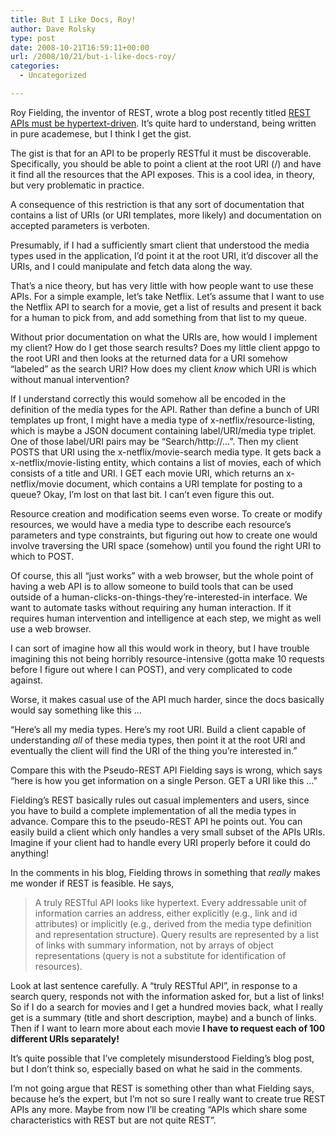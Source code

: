 ```yaml
---
title: But I Like Docs, Roy!
author: Dave Rolsky
type: post
date: 2008-10-21T16:59:11+00:00
url: /2008/10/21/but-i-like-docs-roy/
categories:
  - Uncategorized

---
```

Roy Fielding, the inventor of REST, wrote a blog post recently titled [REST APIs must be hypertext-driven][1]. It&#8217;s quite hard to understand, being written in pure academese, but I think I get the gist.

The gist is that for an API to be properly RESTful it must be discoverable. Specifically, you should be able to point a client at the root URI (/) and have it find all the resources that the API exposes. This is a cool idea, in theory, but very problematic in practice.

A consequence of this restriction is that any sort of documentation that contains a list of URIs (or URI templates, more likely) and documentation on accepted parameters is verboten.

Presumably, if I had a sufficiently smart client that understood the media types used in the application, I&#8217;d point it at the root URI, it&#8217;d discover all the URIs, and I could manipulate and fetch data along the way.

That&#8217;s a nice theory, but has very little with how people want to use these APIs. For a simple example, let&#8217;s take Netflix. Let&#8217;s assume that I want to use the Netflix API to search for a movie, get a list of results and present it back for a human to pick from, and add something from that list to my queue.

Without prior documentation on what the URIs are, how would I implement my client? How do I get those search results? Does my little client appgo to the root URI and then looks at the returned data for a URI somehow &#8220;labeled&#8221; as the search URI? How does my client _know_ which URI is which without manual intervention?

If I understand correctly this would somehow all be encoded in the definition of the media types for the API. Rather than define a bunch of URI templates up front, I might have a media type of x-netflix/resource-listing, which is maybe a JSON document containing label/URI/media type triplet. One of those label/URI pairs may be &#8220;Search/http://&#8230;&#8221;. Then my client POSTS that URI using the x-netflix/movie-search media type. It gets back a x-netflix/movie-listing entity, which contains a list of movies, each of which consists of a title and URI. I GET each movie URI, which returns an x-netflix/movie document, which contains a URI template for posting to a queue? Okay, I&#8217;m lost on that last bit. I can&#8217;t even figure this out.

Resource creation and modification seems even worse. To create or modify resources, we would have a media type to describe each resource&#8217;s parameters and type constraints, but figuring out how to create one would involve traversing the URI space (somehow) until you found the right URI to which to POST.

Of course, this all &#8220;just works&#8221; with a web browser, but the whole point of having a web API is to allow someone to build tools that can be used outside of a human-clicks-on-things-they&#8217;re-interested-in interface. We want to automate tasks without requiring any human interaction. If it requires human intervention and intelligence at each step, we might as well use a web browser.

I can sort of imagine how all this would work in theory, but I have trouble imagining this not being horribly resource-intensive (gotta make 10 requests before I figure out where I can POST), and very complicated to code against.

Worse, it makes casual use of the API much harder, since the docs basically would say something like this &#8230;

&#8220;Here&#8217;s all my media types. Here&#8217;s my root URI. Build a client capable of understanding _all_ of these media types, then point it at the root URI and eventually the client will find the URI of the thing you&#8217;re interested in.&#8221;

Compare this with the Pseudo-REST API Fielding says is wrong, which says &#8220;here is how you get information on a single Person. GET a URI like this &#8230;&#8221;

Fielding&#8217;s REST basically rules out casual implementers and users, since you have to build a complete implementation of all the media types in advance. Compare this to the pseudo-REST API he points out. You can easily build a client which only handles a very small subset of the APIs URIs. Imagine if your client had to handle every URI properly before it could do anything!

In the comments in his blog, Fielding throws in something that _really_ makes me wonder if REST is feasible. He says,

> A truly RESTful API looks like hypertext. Every addressable unit of information carries an address, either explicitly (e.g., link and id attributes) or implicitly (e.g., derived from the media type definition and representation structure). Query results are represented by a list of links with summary information, not by arrays of object representations (query is not a substitute for identification of resources).

Look at last sentence carefully. A &#8220;truly RESTful API&#8221;, in response to a search query, responds not with the information asked for, but a list of links! So if I do a search for movies and I get a hundred movies back, what I really get is a summary (title and short description, maybe) and a bunch of links. Then if I want to learn more about each movie **I have to request each of 100 different URIs separately!**

It&#8217;s quite possible that I&#8217;ve completely misunderstood Fielding&#8217;s blog post, but I don&#8217;t think so, especially based on what he said in the comments.

I&#8217;m not going argue that REST is something other than what Fielding says, because he&#8217;s the expert, but I&#8217;m not so sure I really want to create true REST APIs any more. Maybe from now I&#8217;ll be creating &#8220;APIs which share some characteristics with REST but are not quite REST&#8221;.

 [1]: http://roy.gbiv.com/untangled/2008/rest-apis-must-be-hypertext-driven